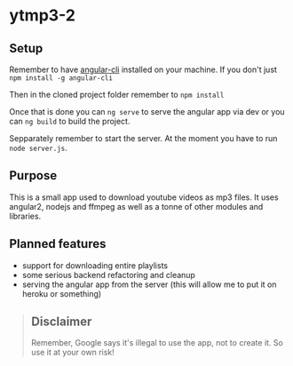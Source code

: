 # ytmp3-2

## Setup

Remember to have [angular-cli](https://github.com/angular/angular-cli) installed
on your machine. If you don't just `npm install -g angular-cli`

Then in the cloned project folder remember to `npm install`

Once that is done you can `ng serve` to serve the angular app via dev or you can
`ng build` to build the project.

Sepparately remember to start the server. At the moment you have to run `node server.js`.

## Purpose

This is a small app used to download youtube videos as mp3 files.
It uses angular2, nodejs and ffmpeg as well as a tonne of other modules and libraries.

## Planned features
* support for downloading entire playlists
* some serious backend refactoring and cleanup
* serving the angular app from the server (this will allow me to put it on heroku or something)

> ## Disclaimer
> Remember, Google says it's illegal to use the app, not to create it. So use it at your own risk!